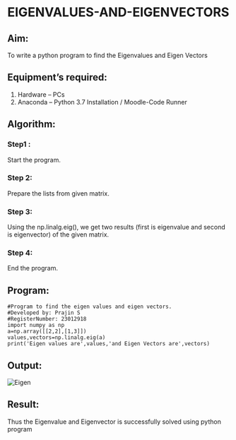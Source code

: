 # EIGENVALUES-AND-EIGENVECTORS
## Aim:
To write a python program to find the Eigenvalues and Eigen Vectors
## Equipment’s required:
1. 	Hardware – PCs
2. 	Anaconda – Python 3.7 Installation / Moodle-Code Runner
## Algorithm:
### Step1 : 
Start the program.
### Step 2: 
Prepare the lists from given matrix.
### Step 3: 
Using the np.linalg.eig(),  we get two results (first is eigenvalue and second is eigenvector) of the given matrix.
### Step 4: 
End the program.

## Program:
```
#Program to find the eigen values and eigen vectors.
#Developed by: Prajin S
#RegisterNumber: 23012918
import numpy as np
a=np.array([[2,2],[1,3]])
values,vectors=np.linalg.eig(a)
print('Eigen values are',values,'and Eigen Vectors are',vectors)
```

## Output:
![Eigen](https://github.com/Prajin19/EIGENVALUES-AND-EIGENVECTORS/assets/144979377/a29dd24f-8737-4730-a05f-4fc67540f225)
## Result:
Thus the Eigenvalue and Eigenvector is successfully solved using python program
